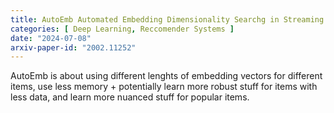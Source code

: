 ```yaml
---
title: AutoEmb Automated Embedding Dimensionality Searchg in Streaming Recommendations
categories: [ Deep Learning, Reccomender Systems ]
date: "2024-07-08"
arxiv-paper-id: "2002.11252"
---
```


AutoEmb is about using different lenghts of embedding vectors for different items,
use less memory + potentially learn more robust stuff for items with less data, and learn
more nuanced stuff for popular items.

